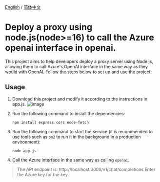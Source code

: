 [English](./readme-en.md) / [简体中文](./readme.md)

# Deploy a proxy using node.js(node>=16) to call the Azure openai interface in openai.
This project aims to help developers deploy a proxy server using Node.js, allowing them to call Azure's OpenAI interface in the same way as they would with OpenAI. Follow the steps below to set up and use the project:

## Usage
1. Download this project and modify it according to the instructions in app.js.
![image](https://img.cdn.czl.net/i/2023/05/25/9t3ev.webp)

2. Run the following command to install the dependencies:
    ``` 
    npm install express cors node-fetch
    ```

3. Run the following command to start the service (it is recommended to use tools such as `pm2` to run it in the background in a production environment):
    ```
    node app.js
    ```

4. Call the Azure interface in the same way as calling `openai`.

> The API endpoint is: http://localhost:3000/v1/chat/completions
> Enter the Azure key for the key.
